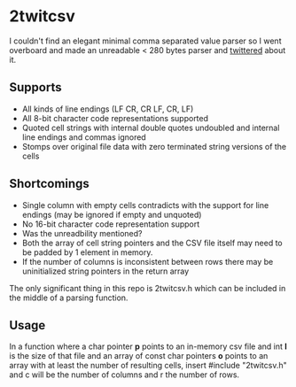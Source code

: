 2twitcsv
========

I couldn't find an elegant minimal comma separated value parser so I went overboard and made an unreadable < 280 bytes parser and [twittered](https://twitter.com/Sakrac/status/570029962503147520) about it.

Supports
--------

 - All kinds of line endings (LF CR, CR LF, CR, LF)
 - All 8-bit character code representations supported
 - Quoted cell strings with internal double quotes undoubled and internal line endings and commas ignored
 - Stomps over original file data with zero terminated string versions of the cells

Shortcomings
------------

 - Single column with empty cells contradicts with the support for line endings (may be ignored if empty and unquoted)
 - No 16-bit character code representation support
 - Was the unreadbility mentioned?
 - Both the array of cell string pointers and the CSV file itself may need to be padded by 1 element in memory.
 - If the number of columns is inconsistent between rows there may be uninitialized string pointers in the return array

The only significant thing in this repo is 2twitcsv.h which can be included in the middle of a parsing function.

Usage
-----

In a function where a char pointer **p** points to an in-memory csv file and int **l** is the size of that file and an array of const char pointers **o** points to an array with at least the number of resulting cells, insert #include "2twitcsv.h" and c will be the number of columns and r the number of rows.
